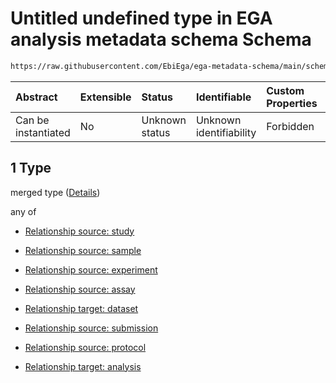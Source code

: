 # Untitled undefined type in EGA analysis metadata schema Schema

```txt
https://raw.githubusercontent.com/EbiEga/ega-metadata-schema/main/schemas/EGA.analysis.json#/properties/analysisRelationships/items/allOf/1/anyOf/0/allOf/1
```



| Abstract            | Extensible | Status         | Identifiable            | Custom Properties | Additional Properties | Access Restrictions | Defined In                                                                       |
| :------------------ | :--------- | :------------- | :---------------------- | :---------------- | :-------------------- | :------------------ | :------------------------------------------------------------------------------- |
| Can be instantiated | No         | Unknown status | Unknown identifiability | Forbidden         | Allowed               | none                | [EGA.analysis.json\*](../../../schemas/EGA.analysis.json "open original schema") |

## 1 Type

merged type ([Details](ega-2-properties-analysis-relationships-items-allof-relationship-constraints-for-an-analysis-anyof-allowed-relationships-of-type-referencedby-main-ones-allof-1.md))

any of

*   [Relationship source: study](ega-4-definitions-relationship-source-study.md "check type definition")

*   [Relationship source: sample](ega-4-definitions-relationship-source-sample.md "check type definition")

*   [Relationship source: experiment](ega-4-definitions-relationship-source-experiment.md "check type definition")

*   [Relationship source: assay](ega-4-definitions-relationship-source-assay.md "check type definition")

*   [Relationship target: dataset](ega-4-definitions-relationship-target-dataset.md "check type definition")

*   [Relationship source: submission](ega-4-definitions-relationship-source-submission.md "check type definition")

*   [Relationship source: protocol](ega-4-definitions-relationship-source-protocol.md "check type definition")

*   [Relationship target: analysis](ega-4-definitions-relationship-target-analysis.md "check type definition")

